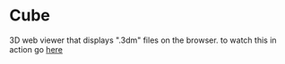 # Cube
3D web viewer that displays ".3dm" files on the browser.
to watch this in action go [here](https://www.youtube.com/watch?v=BrRPuWhG31U)
